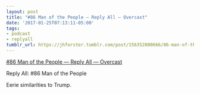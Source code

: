```yaml
---
layout: post
title: "#86 Man of the People — Reply All — Overcast"
date: '2017-01-25T07:13:11-05:00'
tags:
- podcast
- replyall
tumblr_url: https://jhforster.tumblr.com/post/156352000666/86-man-of-the-people-reply-all-overcast
---
```

[#86 Man of the People — Reply All — Overcast](https://overcast.fm/+DzGV8wC9Q)  

Reply All: #86 Man of the People

Eerie similarities to Trump.

